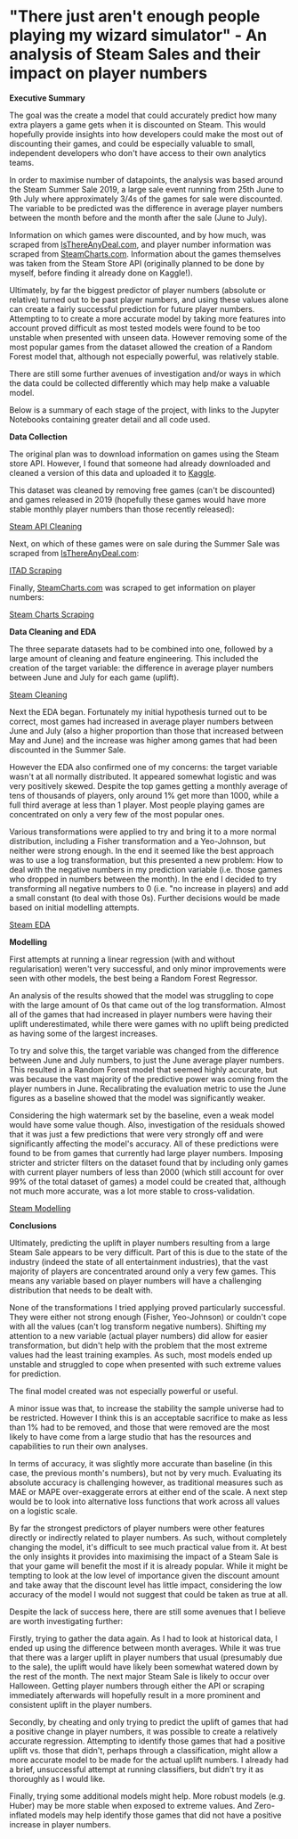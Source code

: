 # "There just aren't enough people playing my wizard simulator" - An analysis of Steam Sales and their impact on player numbers

**Executive Summary**

The goal was the create a model that could accurately predict how many extra players a game gets when it is discounted on Steam. This would hopefully provide insights into how developers could make the most out of discounting their games, and could be especially valuable to small, independent developers who don't have access to their own analytics teams.

In order to maximise number of datapoints, the analysis was based around the Steam Summer Sale 2019, a large sale event running from 25th June to 9th July where approximately 3/4s of the games for sale were discounted. The variable to be predicted was the difference in average player numbers between the month before and the month after the sale (June to July).

Information on which games were discounted, and by how much, was scraped from [IsThereAnyDeal.com](https://www.isthereanydeal.com), and player number information was scraped from [SteamCharts.com](https://www.steamcharts.com). Information about the games themselves was taken from the Steam Store API (originally planned to be done by myself, before finding it already done on Kaggle!).

Ultimately, by far the biggest predictor of player numbers (absolute or relative) turned out to be past player numbers, and using these values alone can create a fairly successful prediction for future player numbers. Attempting to to create a more accurate model by taking more features into account proved difficult as most tested models were found to be too unstable when presented with unseen data.
However removing some of the most popular games from the dataset allowed the creation of a Random Forest model that, although not especially powerful, was relatively stable.

There are still some further avenues of investigation and/or ways in which the data could be collected differently which may help make a valuable model.

Below is a summary of each stage of the project, with links to the Jupyter Notebooks containing greater detail and all code used.

**Data Collection**

The original plan was to download information on games using the Steam store API. However, I found that someone had already downloaded and cleaned a version of this data and uploaded it to [Kaggle](https://www.kaggle.com/nikdavis/steam-store-games).

This dataset was cleaned by removing free games (can't be discounted) and games released in 2019 (hopefully these games would have more stable monthly player numbers than those recently released):

[Steam API Cleaning](notebooks/steam_ap_data_cleaning.ipynb)

Next, on which of these games were on sale during the Summer Sale was scraped from [IsThereAnyDeal.com](https://www.isthereanydeal.com):

[ITAD Scraping](notebooks/itad_scraping.ipynb)

Finally, [SteamCharts.com](https://www.steamcharts.com) was scraped to get information on player numbers:

[Steam Charts Scraping](notebooks/steamcharts_scraping.ipynb)


**Data Cleaning and EDA**

The three separate datasets had to be combined into one, followed by a large amount of cleaning and feature engineering. This included the creation of the target variable: the difference in average player numbers between June and July for each game (uplift).

[Steam Cleaning](notebooks/steam_data_cleaning.ipynb)


Next the EDA began. Fortunately my initial hypothesis turned out to be correct, most games had increased in average player numbers between June and July (also a higher proportion than those that increased between May and June) and the increase was higher among games that had been discounted in the Summer Sale.

However the EDA also confirmed one of my concerns: the target variable wasn't at all normally distributed. It appeared somewhat logistic and was very positively skewed. Despite the top games getting a monthly average of tens of thousands of players, only around 1% get more than 1000, while a full third average at less than 1 player. Most people playing games are concentrated on only a very few of the most popular ones.

Various transformations were applied to try and bring it to a more normal distribution, including a Fisher transformation and a Yeo-Johnson, but neither were strong enough. In the end it seemed like the best approach was to use a log transformation, but this presented a new problem: How to deal with the negative numbers in my prediction variable (i.e. those games who dropped in numbers between the month). In the end I decided to try transforming all negative numbers to 0 (i.e. "no increase in players) and add a small constant (to deal with those 0s). Further decisions would be made based on initial modelling attempts.

[Steam EDA](notebooks/steam_eda.ipynb)


**Modelling**

First attempts at running a linear regression (with and without regularisation) weren't very successful, and only minor improvements were seen with other models, the best being a Random Forest Regressor.

An analysis of the results showed that the model was struggling to cope with the large amount of 0s that came out of the log transformation. Almost all of the games that had increased in player numbers were having their uplift underestimated, while there were games with no uplift being predicted as having some of the largest increases.

To try and solve this, the target variable was changed from the difference between June and July numbers, to just the June average player numbers. This resulted in a Random Forest model that seemed highly accurate, but was because the vast majority of the predictive power was coming from the player numbers in June. Recalibrating the evaluation metric to use the June figures as a baseline showed that the model was significantly weaker. 

Considering the high watermark set by the baseline, even a weak model would have some value though. Also, investigation of the residuals showed that it was just a few predictions that were very strongly off and were significantly affecting the model's accuracy. All of these predictions were found to be from games that currently had large player numbers. Imposing stricter and stricter filters on the dataset found that by including only games with current player numbers of less than 2000 (which still account for over 99% of the total dataset of games) a model could be created that, although not much more accurate, was a lot more stable to cross-validation.

[Steam Modelling](notebooks_steam_modelling_writeup) 

**Conclusions**

Ultimately, predicting the uplift in player numbers resulting from a large Steam Sale appears to be very difficult. Part of this is due to the state of the industry (indeed the state of all entertainment industries), that the vast majority of players are concentrated around only a very few games. This means any variable based on player numbers will have a challenging distribution that needs to be dealt with.

None of the transformations I tried applying proved particularly successful. They were either not strong enough (Fisher, Yeo-Johnson) or couldn't cope with all the values (can't log transform negative numbers). Shifting my attention to a new variable (actual player numbers) did allow for easier transformation, but didn't help with the problem that the most extreme values had the least training examples. As such, most models ended up unstable and struggled to cope when presented with such extreme values for prediction.


The final model created was not especially powerful or useful. 

A minor issue was that, to increase the stability the sample universe had to be restricted. However I think this is an acceptable sacrifice to make as less than 1% had to be removed, and those that were removed are the most likely to have come from a large studio that has the resources and capabilities to run their own analyses.

In terms of accuracy, it was slightly more accurate than baseline (in this case, the previous month's numbers), but not by very much. Evaluating its absolute accuracy is challenging however, as traditional measures such as MAE or MAPE over-exaggerate errors at either end of the scale. A next step would be to look into alternative loss functions that work across all values on a logistic scale.

By far the strongest predictors of player numbers were other features directly or indirectly related to player numbers. As such, without completely changing the model, it's difficult to see much practical value from it. At best the only insights it provides into maximising the impact of a Steam Sale is that your game will benefit the most if it is already popular. While it might be tempting to look at the low level of importance given the discount amount and take away that the discount level has little impact, considering the low accuracy of the model I would not suggest that could be taken as true at all.


Despite the lack of success here, there are still some avenues that I believe are worth investigating further:

Firstly, trying to gather the data again. As I had to look at historical data, I ended up using the difference between month averages. While it was true that there was a larger uplift in player numbers that usual (presumably due to the sale), the uplift would have likely been somewhat watered down by the rest of the month. The next major Steam Sale is likely to occur over Halloween. Getting player numbers through either the API or scraping immediately afterwards will hopefully result in a more prominent and consistent uplift in the player numbers.

Secondly, by cheating and only trying to predict the uplift of games that had a positive change in player numbers, it was possible to create a relatively accurate regression. Attempting to identify those games that had a positive uplift vs. those that didn't, perhaps through a classification, might allow a more accurate model to be made for the actual uplift numbers. I already had a brief, unsuccessful attempt at running classifiers, but didn't try it as thoroughly as I would like.

Finally, trying some additional models might help. More robust models (e.g. Huber) may be more stable when exposed to extreme values. And Zero-inflated models may help identify those games that did not have a positive increase in player numbers.
